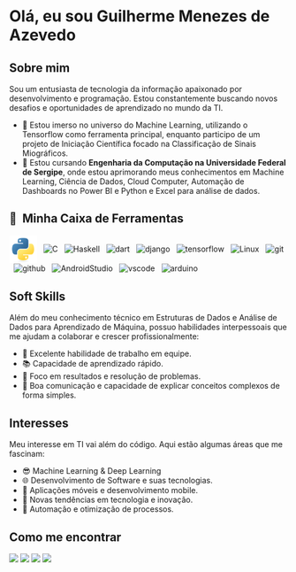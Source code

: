 # Olá, eu sou Guilherme Menezes de Azevedo

## Sobre mim
Sou um entusiasta de tecnologia da informação apaixonado por desenvolvimento e programação. Estou constantemente buscando novos desafios e oportunidades de aprendizado no mundo da TI.

- 🔭 Estou imerso no universo do Machine Learning, utilizando o Tensorflow como ferramenta principal, enquanto participo de um projeto de Iniciação Científica focado na Classificação de Sinais Miográficos.
- 🌱 Estou cursando **Engenharia da Computação na Universidade Federal de Sergipe**, onde estou aprimorando meus conhecimentos em Machine Learning, Ciência de Dados, Cloud Computer, Automação de Dashboards no Power BI e Python e Excel para análise de dados.

## 🧰 &nbsp;Minha Caixa de Ferramentas
<img src="https://raw.githubusercontent.com/devicons/devicon/master/icons/python/python-original.svg" align="center" alt="Python" height="50" width="50"/> &nbsp;
<img src="https://cdn.jsdelivr.net/gh/devicons/devicon/icons/c/c-original.svg" align="center" alt="C" height="50" width="50"/> &nbsp;
<img src="https://cdn.jsdelivr.net/gh/devicons/devicon/icons/haskell/haskell-original.svg" align="center" alt="Haskell" height="50" width="50"/> &nbsp;
<img src="https://cdn.jsdelivr.net/gh/devicons/devicon/icons/dart/dart-plain.svg" align="center" alt="dart" height="50" width="50"/> &nbsp;
<img src="https://cdn.jsdelivr.net/gh/devicons/devicon/icons/django/django-plain.svg" align="center" alt="django" height="50" width="50"/> &nbsp;
<img src="https://cdn.jsdelivr.net/gh/devicons/devicon/icons/tensorflow/tensorflow-original.svg" align="center" alt="tensorflow" height="50" width="50"/> &nbsp;
<img src="https://cdn.jsdelivr.net/gh/devicons/devicon/icons/linux/linux-original.svg" align="center" alt="Linux" height="50" width="50"/> &nbsp;
<img src="https://cdn.jsdelivr.net/gh/devicons/devicon/icons/git/git-original.svg" align="center" alt="git" height="50" width="50"/> &nbsp;
<img src="https://github.com/CyrisXD/CyrisXD/raw/master/assets/Github.png" align="center" alt="github" height="50" width="50"/> &nbsp;
<img src="https://cdn.jsdelivr.net/gh/devicons/devicon/icons/androidstudio/androidstudio-original.svg" align="center" alt="AndroidStudio" height="50" width="50"/> &nbsp;
<img src="https://cdn.jsdelivr.net/gh/devicons/devicon/icons/vscode/vscode-original.svg" align="center" alt="vscode" height="50" width="50"/> &nbsp;
<img src="https://cdn.jsdelivr.net/gh/devicons/devicon/icons/arduino/arduino-original.svg" align="center" alt="arduino" height="50" width="50"/> &nbsp;



## Soft Skills
Além do meu conhecimento técnico em Estruturas de Dados e Análise de Dados para Aprendizado de Máquina, possuo habilidades interpessoais que me ajudam a colaborar e crescer profissionalmente:

- 🤝 Excelente habilidade de trabalho em equipe.
- 📚 Capacidade de aprendizado rápido.
- 🎯 Foco em resultados e resolução de problemas.
- 📢 Boa comunicação e capacidade de explicar conceitos complexos de forma simples.

## Interesses
Meu interesse em TI vai além do código. Aqui estão algumas áreas que me fascinam:

- 😎 Machine Learning & Deep Learning
- 🌐 Desenvolvimento de Software e suas tecnologias.
- 📱 Aplicações móveis e desenvolvimento mobile.
- 🚀 Novas tendências em tecnologia e inovação.
- 🧩 Automação e otimização de processos.

## Como me encontrar
<div>
  <a href="https://contate.me/guilhermeazevedo13" target="_blank"><img src="https://img.shields.io/badge/WhatsApp-25D366?style=for-the-badge&logo=whatsapp&logoColor=white" target="_blank"></a> 
  <a href="" target="_blank"><img src="https://img.shields.io/badge/-Instagram-%23E4405F?style=for-the-badge&logo=instagram&logoColor=white" target="_blank"></a>
  <a href = "mailto:gmazevedo.2022@gmail.com"><img src="https://img.shields.io/badge/-Gmail-%23333?style=for-the-badge&logo=gmail&logoColor=white" target="_blank"></a>
  <a href="www.linkedin.com/in/guilherme-menezes-ba0617137" target="_blank"><img src="https://img.shields.io/badge/-LinkedIn-%230077B5?style=for-the-badge&logo=linkedin&logoColor=white" target="_blank"></a> 
  
</div>


